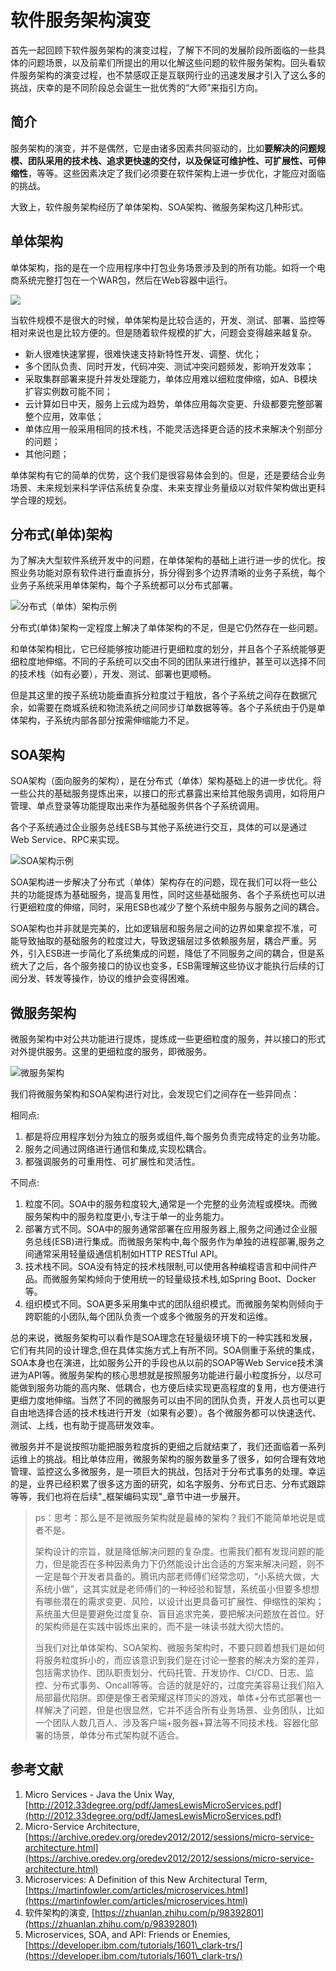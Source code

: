# 软件服务架构演变

首先一起回顾下软件服务架构的演变过程，了解下不同的发展阶段所面临的一些具体的问题场景，以及前辈们所提出的用以化解这些问题的软件服务架构。回头看软件服务架构的演变过程，也不禁感叹正是互联网行业的迅速发展才引入了这么多的挑战，庆幸的是不同阶段总会诞生一批优秀的“大师”来指引方向。

## 简介

服务架构的演变，并不是偶然，它是由诸多因素共同驱动的，比如**要解决的问题规模、团队采用的技术栈、追求更快速的交付，以及保证可维护性、可扩展性、可伸缩性**，等等。这些因素决定了我们必须要在软件架构上进一步优化，才能应对面临的挑战。

大致上，软件服务架构经历了单体架构、SOA架构、微服务架构这几种形式。

## 单体架构

单体架构，指的是在一个应用程序中打包业务场景涉及到的所有功能。如将一个电商系统完整打包在一个WAR包，然后在Web容器中运行。

![](../.gitbook/assets/单体架构示例.png)

当软件规模不是很大的时候，单体架构是比较合适的，开发、测试、部署、监控等相对来说也是比较方便的。但是随着软件规模的扩大，问题会变得越来越复杂。

* 新人很难快速掌握，很难快速支持新特性开发、调整、优化；
* 多个团队负责、同时开发，代码冲突、测试冲突问题频发，影响开发效率；
* 采取集群部署来提升并发处理能力，单体应用难以细粒度伸缩，如A、B模块扩容实例数可能不同；
* 云计算如日中天，服务上云成为趋势，单体应用每次变更、升级都要完整部署整个应用，效率低；
* 单体应用一般采用相同的技术栈，不能灵活选择更合适的技术来解决个别部分的问题；
* 其他问题；

单体架构有它的简单的优势，这个我们是很容易体会到的。但是，还是要结合业务场景、未来规划来科学评估系统复杂度、未来支撑业务量级以对软件架构做出更科学合理的规划。

## 分布式(单体)架构

为了解决大型软件系统开发中的问题，在单体架构的基础上进行进一步的优化。按照业务功能对原有软件进行垂直拆分，拆分得到多个边界清晰的业务子系统，每个业务子系统采用单体架构，每个子系统都可以分布式部署。

![分布式（单体）架构示例](../.gitbook/assets/分布式单体架构示例.png)

分布式(单体)架构一定程度上解决了单体架构的不足，但是它仍然存在一些问题。

和单体架构相比，它已经能够按功能进行更细粒度的划分，并且各个子系统能够更细粒度地伸缩。不同的子系统可以交由不同的团队来进行维护，甚至可以选择不同的技术栈（如有必要），开发、测试、部署也更顺畅。

但是其这里的按子系统功能垂直拆分粒度过于粗放，各个子系统之间存在数据冗余，如需要在商城系统和物流系统之间同步订单数据等等。各个子系统由于仍是单体架构，子系统内部各部分按需伸缩能力不足。

## SOA架构

SOA架构（面向服务的架构），是在分布式（单体）架构基础上的进一步优化。将一些公共的基础服务提炼出来，以接口的形式暴露出来给其他服务调用，如将用户管理、单点登录等功能提取出来作为基础服务供各个子系统调用。

各个子系统通过企业服务总线ESB与其他子系统进行交互，具体的可以是通过Web Service、RPC来实现。

![SOA架构示例](../.gitbook/assets/SOA架构示例.png)

SOA架构进一步解决了分布式（单体）架构存在的问题，现在我们可以将一些公共的功能提炼为基础服务，提高复用性，同时这些基础服务、各个子系统也可以进行更细粒度的伸缩，同时，采用ESB也减少了整个系统中服务与服务之间的耦合。

SOA架构也并非就是完美的，比如逻辑层和服务层之间的边界如果拿捏不准，可能导致抽取的基础服务的粒度过大，导致逻辑层过多依赖服务层，耦合严重。另外，引入ESB进一步简化了系统集成的问题，降低了不同服务之间的耦合，但是系统大了之后，各个服务接口的协议也变多，ESB需理解这些协议才能执行后续的订阅分发、转发等操作，协议的维护会变得困难。

## 微服务架构

微服务架构中对公共功能进行提炼，提炼成一些更细粒度的服务，并以接口的形式对外提供服务。这里的更细粒度的服务，即微服务。

![微服务架构](../.gitbook/assets/微服务架构示例.png)

我们将微服务架构和SOA架构进行对比，会发现它们之间存在一些异同点：

相同点:

1. 都是将应用程序划分为独立的服务或组件,每个服务负责完成特定的业务功能。
2. 服务之间通过网络进行通信和集成,实现松耦合。
3. 都强调服务的可重用性、可扩展性和灵活性。

不同点:

1. 粒度不同。SOA中的服务粒度较大,通常是一个完整的业务流程或模块。而微服务架构中的服务粒度更小,专注于单一的业务能力。
2. 部署方式不同。SOA中的服务通常部署在应用服务器上,服务之间通过企业服务总线(ESB)进行集成。而微服务架构中,每个服务作为单独的进程部署,服务之间通常采用轻量级通信机制如HTTP RESTful API。
3. 技术栈不同。SOA没有特定的技术栈限制,可以使用各种编程语言和中间件产品。而微服务架构倾向于使用统一的轻量级技术栈,如Spring Boot、Docker等。
4. 组织模式不同。SOA更多采用集中式的团队组织模式。而微服务架构则倾向于跨职能的小团队,每个团队负责一个或多个微服务的开发和运维。

总的来说，微服务架构可以看作是SOA理念在轻量级环境下的一种实践和发展，它们有共同的设计理念,但在具体实施方式上有所不同。SOA侧重于系统的集成，SOA本身也在演进，比如服务公开的手段也从以前的SOAP等Web Service技术演进为API等。微服务架构的核心思想就是按照服务功能进行最小粒度拆分，以尽可能做到服务功能的高内聚、低耦合，也方便后续实现更高程度的复用，也方便进行更细力度地伸缩。当然了不同的微服务可以由不同的团队负责，开发人员也可以更自由地选择合适的技术栈进行开发（如果有必要）。各个微服务都可以快速迭代、测试、上线，也有助于提高研发效率。

微服务并不是说按照功能把服务粒度拆的更细之后就结束了，我们还面临着一系列运维上的挑战。相比单体应用，微服务架构的服务数量多了很多，如何合理有效地管理、监控这么多微服务，是一项巨大的挑战，包括对于分布式事务的处理。幸运的是，业界已经积累了很多这方面的研究，如名字服务、分布式日志、分布式跟踪等等，我们也将在后续"_框架编码实现"_章节中进一步展开。

> ps：思考：那么是不是微服务架构就是最棒的架构？我们不能简单地说是或者不是。
>
> 架构设计的宗旨，就是降低解决问题的复杂度。也需我们都有发现问题的能力，但是能否在多种因素角力下仍然能设计出合适的方案来解决问题，则不一定是每个开发者具备的。腾讯内部老师傅们经常念叨，“小系统大做，大系统小做”，这其实就是老师傅们的一种经验和智慧，系统虽小但要多想想有哪些潜在的需求变更、风险，以设计出更具备可扩展性、伸缩性的架构；系统虽大但是要避免过度复杂、盲目追求完美，要把解决问题放在首位。好的架构师是在实践中锻炼出来的，而不是一味读书就大彻大悟的。
>
> 当我们对比单体架构、SOA架构、微服务架构时，不要只顾着想我们是如何将服务粒度拆小的，而应该意识到我们是在讨论一整套的解决方案的差异，包括需求协作、团队职责划分、代码托管、开发协作、CI/CD、日志、监控、分布式事务、Oncall等等。合适的就是好的，过度完美容易让我们陷入局部最优陷阱。即便是像王者荣耀这样顶尖的游戏，单体+分布式部署也一样解决了问题，但是也很显然，它并不适合所有业务场景、业务团队，比如一个团队人数几百人、涉及客户端+服务器+算法等不同技术栈、容器化部署的场景，单体分布式架构就不适合。

## 参考文献

1. Micro Services - Java the Unix Way, [http://2012.33degree.org/pdf/JamesLewisMicroServices.pdf](http://2012.33degree.org/pdf/JamesLewisMicroServices.pdf)
2. Micro-Service Architecture, [https://archive.oredev.org/oredev2012/2012/sessions/micro-service-architecture.html](https://archive.oredev.org/oredev2012/2012/sessions/micro-service-architecture.html)
3. Microservices: A Definition of this New Architectural Term, [https://martinfowler.com/articles/microservices.html](https://martinfowler.com/articles/microservices.html)
4. 软件架构的演变, [https://zhuanlan.zhihu.com/p/98392801](https://zhuanlan.zhihu.com/p/98392801)
5. Microservices, SOA, and API: Friends or Enemies, [https://developer.ibm.com/tutorials/1601\_clark-trs/](https://developer.ibm.com/tutorials/1601\_clark-trs/)
